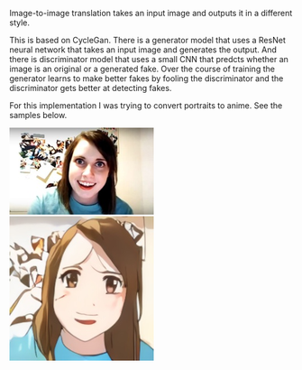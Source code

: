 Image-to-image translation takes an input image and outputs it in a different style.

This is based on CycleGan. There is a generator model that uses a ResNet neural network that takes
an input image and generates the output. And there is discriminator model that uses a small CNN that predcts
whether an image is an original or a generated fake. Over the course of training the generator learns to
make better fakes by fooling the discriminator and the discriminator gets better at detecting fakes.

For this implementation I was trying to convert portraits to anime. See the samples below.

![alt text](https://raw.githubusercontent.com/tjbergstrom/ML/master/Image%20Translation/samples/1.jpg)
![alt text](https://raw.githubusercontent.com/tjbergstrom/ML/master/Image%20Translation/samples/1_generated.jpeg)

